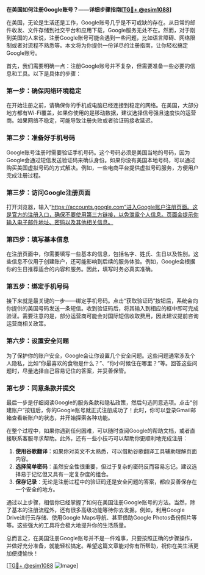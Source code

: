 **在美国如何注册Google账号？——详细步骤指南[[TG💪+ @esim1088](https://t.me/s/esim1088)]**

在美国，无论是生活还是工作，Google账号几乎是不可或缺的存在。从日常的邮件收发、文件存储到社交平台和应用下载，Google服务无处不在。然而，对于刚到美国的人来说，注册Google账号可能会遇到一些问题，比如语言障碍、网络限制或者对流程不熟悉等。本文将为你提供一份详尽的注册指南，让你轻松搞定Google账号。

首先，我们需要明确一点：注册Google账号并不复杂，但需要准备一些必要的信息和工具。以下是具体的步骤：

### **第一步：确保网络环境稳定**
在开始注册之前，请确保你的手机或电脑已经连接到稳定的网络。在美国，大部分地方都有Wi-Fi覆盖，如果你使用的是移动数据，建议选择信号强且速度快的运营商。如果网络不稳定，可能导致注册失败或者验证码接收延迟。

### **第二步：准备好手机号码**
Google账号注册时需要验证手机号码。这个号码必须是美国当地的号码，因为Google会通过短信发送验证码来确认身份。如果你没有美国本地号码，可以通过购买美国虚拟号码的方式解决。例如，一些电商平台提供虚拟号码服务，方便用户完成注册过程。

### **第三步：访问Google注册页面**
打开浏览器，输入“https://accounts.google.com”进入Google账户注册页面。这是官方的注册入口，确保不要使用第三方链接，以免泄露个人信息。页面会提示你输入电子邮件地址、密码以及其他相关信息。

### **第四步：填写基本信息**
在注册页面中，你需要填写一些基本的信息，包括名字、姓氏、生日以及性别。这些信息不仅用于创建账户，还可能影响到后续的服务体验。例如，Google会根据你的生日推荐适合的内容和服务。因此，填写时务必真实准确。

### **第五步：绑定手机号码**
接下来就是最关键的一步——绑定手机号码。点击“获取验证码”按钮后，系统会向你提供的美国号码发送一条短信。收到验证码后，将其输入到相应的框中即可完成验证。需要注意的是，部分运营商可能会对国际短信收取费用，因此建议提前咨询运营商相关政策。

### **第六步：设置安全问题**
为了保护你的账户安全，Google会让你设置几个安全问题。这些问题通常涉及个人隐私，比如“你最喜欢的食物是什么？”、“你小时候住在哪里？”等。回答这些问题时，尽量选择自己容易记住的答案，并妥善保管。

### **第七步：同意条款并提交**
最后一步是仔细阅读Google的服务条款和隐私政策，然后勾选同意选项。点击“创建账户”按钮后，你的Google账号就正式注册成功了！此时，你可以登录Gmail邮箱查看新账户的状态，并开始探索各种功能。

在整个过程中，如果你遇到任何困难，可以随时查阅Google的帮助文档，或者直接联系客服寻求帮助。此外，还有一些小技巧可以帮助你更顺利地完成注册：

1. **使用谷歌翻译**：如果你对英文不太熟悉，可以借助谷歌翻译工具辅助理解页面内容。
2. **选择简单密码**：虽然安全性很重要，但过于复杂的密码反而容易忘记。建议选择易于记忆但又具有一定复杂度的组合。
3. **保存记录**：无论是注册过程中的验证码还是安全问题的答案，都应妥善保存在一个安全的地方。

通过以上步骤，相信你已经掌握了如何在美国注册Google账号的方法。当然，除了基本的注册流程外，还有很多高级功能等待你去发掘。例如，利用Google Drive进行云存储、使用Google Maps导航、甚至借助Google Photos备份照片等等。这些强大的工具将会极大地提升你的生活质量。

总而言之，在美国注册Google账号并不是一件难事，只要按照正确的步骤操作，并做好充分准备，就能轻松搞定。希望这篇文章能对你有所帮助，祝你在美生活更加便捷愉快！

[[TG💪+ @esim1088](https://t.me/s/esim1088) ![Image](https://i.postimg.cc/4NQfJmqS/Snipaste-2025-05-13-00-14-12.png)]
